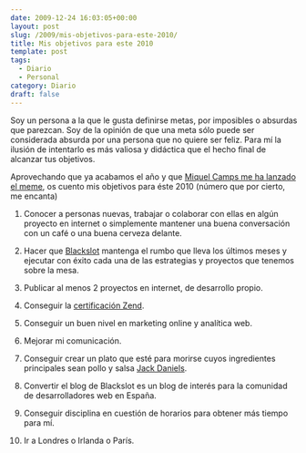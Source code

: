 ```yaml
---
date: 2009-12-24 16:03:05+00:00
layout: post
slug: /2009/mis-objetivos-para-este-2010/
title: Mis objetivos para este 2010
template: post
tags:
  - Diario
  - Personal
category: Diario
draft: false
---
```


Soy un persona a la que le gusta definirse metas, por imposibles o absurdas que parezcan. Soy de la opinión de que una meta sólo puede ser considerada absurda por una persona que no quiere ser feliz. Para mí la ilusión de intentarlo es más valiosa y didáctica que el hecho final de alcanzar tus objetivos.

Aprovechando que ya acabamos el año y que [Miquel Camps me ha lanzado el meme](http://www.viciao2k3.net/blog/meme/meme-objetivos-para-el-2010/), os cuento mis objetivos para éste 2010 (número que por cierto, me encanta)

1. Conocer a personas nuevas, trabajar o colaborar con ellas en algún proyecto en internet o simplemente mantener una buena conversación con un café o una buena cerveza delante.

2. Hacer que [Blackslot](http://blackslot.com) mantenga el rumbo que lleva los últimos meses y ejecutar con éxito cada una de las estrategias y proyectos que tenemos sobre la mesa.

3. Publicar al menos 2 proyectos en internet, de desarrollo propio.

4. Conseguir la [certificación Zend](http://www.zend.com/services/certification/).

5. Conseguir un buen nivel en marketing online y analítica web.

6. Mejorar mi comunicación.

7. Conseguir crear un plato que esté para morirse cuyos ingredientes principales sean pollo y salsa [Jack Daniels](http://www.jackdanielssauces.com/).

8. Convertir el blog de Blackslot es un blog de interés para la comunidad de desarrolladores web en España.

9. Conseguir disciplina en cuestión de horarios para obtener más tiempo para mí.

10. Ir a Londres o Irlanda o París.
